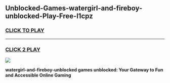 
## Unblocked-Games-watergirl-and-fireboy-unblocked-Play-Free-l1cpz
<h3>
<a href="https://premium76.site?title=watergirl-and-fireboy-unblocked&ref=09A">CLICK TO PLAY</a></h3>
<hr>

<h3>
<a href="https://premium76.site?title=watergirl-and-fireboy-unblocked&ref=09A">CLICK 2 PLAY</a>
  
</h3>

<a href="https://premium76.site?title=watergirl-and-fireboy-unblocked&ref=09A"><img src="https://clearcache.store/games.png"></a>


**watergirl-and-fireboy-unblocked games unblocked: Your Gateway to Fun and Accessible Online Gaming**

